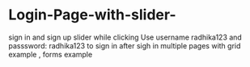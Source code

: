 # Login-Page-with-slider-
sign in and sign up slider while clicking
Use username radhika123 and passsword: radhika123 to sign in
after sigh in multiple pages with grid example , forms example
